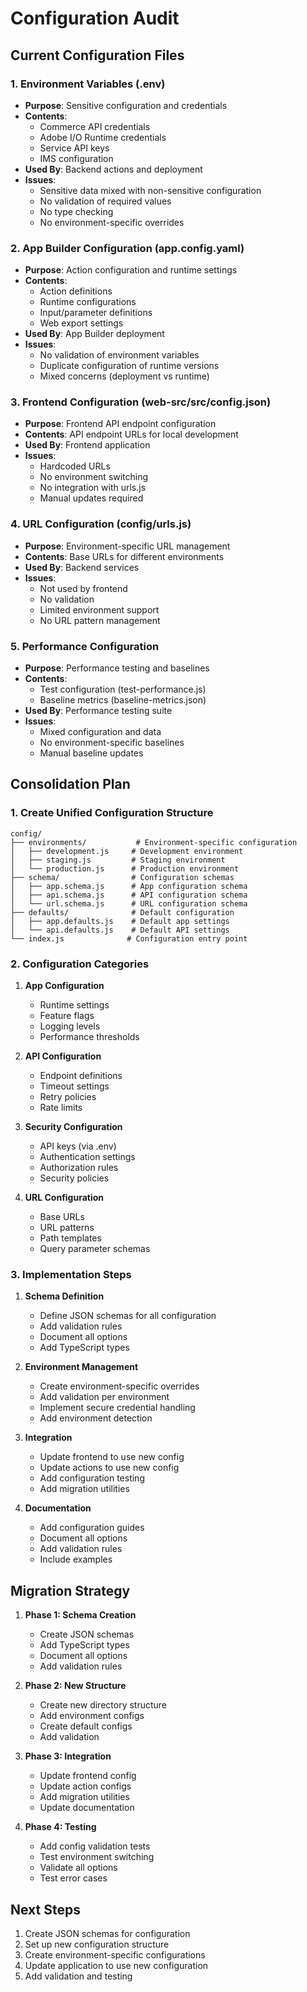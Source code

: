 # Configuration Audit

## Current Configuration Files

### 1. Environment Variables (.env)
- **Purpose**: Sensitive configuration and credentials
- **Contents**:
  - Commerce API credentials
  - Adobe I/O Runtime credentials
  - Service API keys
  - IMS configuration
- **Used By**: Backend actions and deployment
- **Issues**:
  - Sensitive data mixed with non-sensitive configuration
  - No validation of required values
  - No type checking
  - No environment-specific overrides

### 2. App Builder Configuration (app.config.yaml)
- **Purpose**: Action configuration and runtime settings
- **Contents**:
  - Action definitions
  - Runtime configurations
  - Input/parameter definitions
  - Web export settings
- **Used By**: App Builder deployment
- **Issues**:
  - No validation of environment variables
  - Duplicate configuration of runtime versions
  - Mixed concerns (deployment vs runtime)

### 3. Frontend Configuration (web-src/src/config.json)
- **Purpose**: Frontend API endpoint configuration
- **Contents**: API endpoint URLs for local development
- **Used By**: Frontend application
- **Issues**:
  - Hardcoded URLs
  - No environment switching
  - No integration with urls.js
  - Manual updates required

### 4. URL Configuration (config/urls.js)
- **Purpose**: Environment-specific URL management
- **Contents**: Base URLs for different environments
- **Used By**: Backend services
- **Issues**:
  - Not used by frontend
  - No validation
  - Limited environment support
  - No URL pattern management

### 5. Performance Configuration
- **Purpose**: Performance testing and baselines
- **Contents**:
  - Test configuration (test-performance.js)
  - Baseline metrics (baseline-metrics.json)
- **Used By**: Performance testing suite
- **Issues**:
  - Mixed configuration and data
  - No environment-specific baselines
  - Manual baseline updates

## Consolidation Plan

### 1. Create Unified Configuration Structure
```text
config/
├── environments/           # Environment-specific configuration
│   ├── development.js     # Development environment
│   ├── staging.js         # Staging environment
│   └── production.js      # Production environment
├── schema/                # Configuration schemas
│   ├── app.schema.js      # App configuration schema
│   ├── api.schema.js      # API configuration schema
│   └── url.schema.js      # URL configuration schema
├── defaults/              # Default configuration
│   ├── app.defaults.js    # Default app settings
│   └── api.defaults.js    # Default API settings
└── index.js              # Configuration entry point
```

### 2. Configuration Categories
1. **App Configuration**
   - Runtime settings
   - Feature flags
   - Logging levels
   - Performance thresholds

2. **API Configuration**
   - Endpoint definitions
   - Timeout settings
   - Retry policies
   - Rate limits

3. **Security Configuration**
   - API keys (via .env)
   - Authentication settings
   - Authorization rules
   - Security policies

4. **URL Configuration**
   - Base URLs
   - URL patterns
   - Path templates
   - Query parameter schemas

### 3. Implementation Steps
1. **Schema Definition**
   - Define JSON schemas for all configuration
   - Add validation rules
   - Document all options
   - Add TypeScript types

2. **Environment Management**
   - Create environment-specific overrides
   - Add validation per environment
   - Implement secure credential handling
   - Add environment detection

3. **Integration**
   - Update frontend to use new config
   - Update actions to use new config
   - Add configuration testing
   - Add migration utilities

4. **Documentation**
   - Add configuration guides
   - Document all options
   - Add validation rules
   - Include examples

## Migration Strategy

1. **Phase 1: Schema Creation**
   - Create JSON schemas
   - Add TypeScript types
   - Document all options
   - Add validation rules

2. **Phase 2: New Structure**
   - Create new directory structure
   - Add environment configs
   - Create default configs
   - Add validation

3. **Phase 3: Integration**
   - Update frontend config
   - Update action configs
   - Add migration utilities
   - Update documentation

4. **Phase 4: Testing**
   - Add config validation tests
   - Test environment switching
   - Validate all options
   - Test error cases

## Next Steps

1. Create JSON schemas for configuration
2. Set up new configuration structure
3. Create environment-specific configurations
4. Update application to use new configuration
5. Add validation and testing 